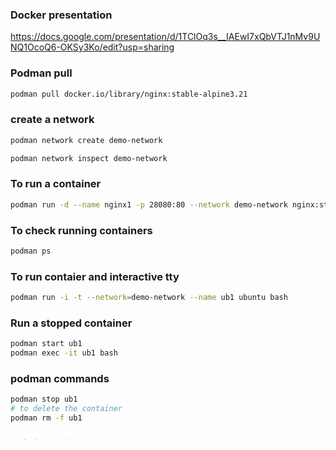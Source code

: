 ### Docker presentation

https://docs.google.com/presentation/d/1TClOq3s__IAEwI7xQbVTJ1nMv9UNQ1OcoQ6-OKSy3Ko/edit?usp=sharing

### Podman pull

```bash
podman pull docker.io/library/nginx:stable-alpine3.21
```

### create a network

```bash
podman network create demo-network

podman network inspect demo-network
```

### To run a container 

```bash
podman run -d --name nginx1 -p 28080:80 --network demo-network nginx:stable-alpine3.21 
```

### To check running containers 

```bash
podman ps
```

### To run contaier and interactive tty 

```bash
podman run -i -t --network=demo-network --name ub1 ubuntu bash
```


### Run a stopped container

```bash
podman start ub1
podman exec -it ub1 bash
```

### podman commands 

```bash
podman stop ub1 
# to delete the container
podman rm -f ub1
```

### building an image

```bash
docker  build . -f Dockerfile -t jpalaparthi/ubuntu-curl:v01
```

### Run postgres db

```bash
podman run -d --name pg -p 5432:5432 -e POSTGRES_PASSWORD=postgres -e POSTGRES_USER=postgres -e POSTGRES_DB=appdb postgres:16
```

### Run the admin UI

```bash
podman -d --name dbui -p 18080:8080 adminer
```

### To connect a container to a new network

```bash
 podman network connect demo-network dbui
 ```

 Create a simple FastAPI based application that should have an end point to upload files

 create podman volume and run the application as container by attaching the volume

 podman -d -v images-data:/data 



 ### architectures

 - https://docs.google.com/presentation/d/1EohidaCowFN5Dvk0CtvjPyUAQCNbd3GRy69kHhx-E3M/edit?usp=sharing

 ### kafka 

 https://docs.google.com/presentation/d/1KWUX1cnm67mOEYtzM1NgR9JL79NCqRCC8cKWN7vHVHU/edit?usp=sharing

 ### kubernetes

 
